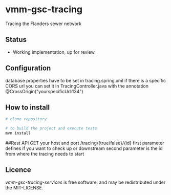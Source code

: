 # vmm-gsc-tracing
Tracing the Flanders sewer network

## Status
* Working implementation, up for review.

## Configuration
database properties have to be set in tracing.spring.xml
if there is a specific CORS url you can set it in  TracingController.java with the annotation @CrossOrigin("yourspecificUrl:134")

## How to install
```bash
# clone repository

# to build the project and execute tests
mvn install
```

##Rest API GET
your host and port /tracing/{true/false}/{id}
first parameter defines if you want to check up or downstream
second parameter is the id from where the tracing needs to start

## Licence 
*vmm-gsc-tracing-services* is free software, and may be redistributed under the MIT-LICENSE.